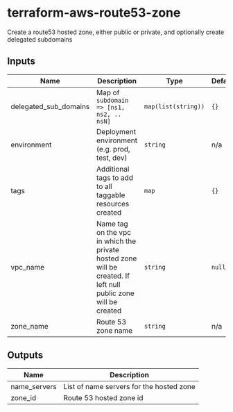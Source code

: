 # terraform-aws-route53-zone

Create a route53 hosted zone, either public or private, and optionally create delegated subdomains

## Inputs

| Name | Description | Type | Default | Required |
|------|-------------|------|---------|:--------:|
| delegated\_sub\_domains | Map of `subdomain => [ns1, ns2, .. nsN]` | `map(list(string))` | `{}` | no |
| environment | Deployment environment (e.g. prod, test, dev) | `string` | n/a | yes |
| tags | Additional tags to add to all taggable resources created | `map` | `{}` | no |
| vpc\_name | Name tag on the vpc in which the private hosted zone will be created. If left null public zone will be created | `string` | `null` | no |
| zone\_name | Route 53 zone name | `string` | n/a | yes |

## Outputs

| Name | Description |
|------|-------------|
| name\_servers | List of name servers for the hosted zone |
| zone\_id | Route 53 hosted zone id |

